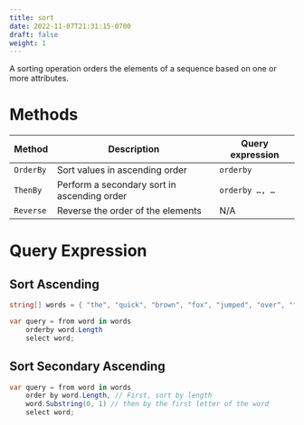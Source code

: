 ```yaml
---
title: sort
date: 2022-11-07T21:31:15-0700
draft: false
weight: 1
---
```

A sorting operation orders the elements of a sequence based on one or more attributes.

# Methods
| Method | Description                             | Query expression |
|------------|---------------------------------------------|----------------------|
| `OrderBy`    | Sort values in ascending order              | `orderby`              |
| `ThenBy`     | Perform a secondary sort in ascending order | `orderby …, …`         |
| `Reverse`    | Reverse the order of the elements           | N/A                  |

# Query Expression
## Sort Ascending
```cs
string[] words = { "the", "quick", "brown", "fox", "jumped", "over", "the", "lazy", "dog" };

var query = from word in words
    orderby word.Length
    select word;
```

## Sort Secondary Ascending
```cs
var query = from word in words
    order by word.Length, // First, sort by length
    word.Substring(0, 1) // then by the first letter of the word
    select word;
```
